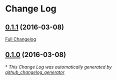 # Change Log

## [0.1.1](https://github.com/theodi/cache-buster/tree/0.1.1) (2016-03-08)
[Full Changelog](https://github.com/theodi/cache-buster/compare/0.1.0...0.1.1)

## [0.1.0](https://github.com/theodi/cache-buster/tree/0.1.0) (2016-03-08)


\* *This Change Log was automatically generated by [github_changelog_generator](https://github.com/skywinder/Github-Changelog-Generator)*